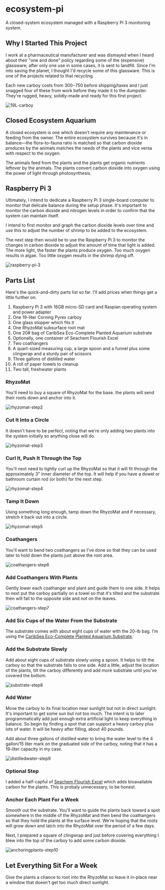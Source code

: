 # ecosystem-pi
A closed-system ecosystem managed with a Raspberry Pi 3 monitoring system.

## Why I Started This Project

I work at a pharmaceutical manufacturer and was dismayed when I heard about their "one and done" policy regarding some of the (expensive) glassware; after only one use in some cases, it is sent to landfill.  Since I'm into saving the planet, I thought I'd recycle some of this glassware. This is one of the projects related to that recycling.

Each new carboy costs from $300-$750 before shipping/taxes and I just snagged four of these from work before they made it to the dumpster. They're rugged, heavy, solidly-made and ready for this first project.

![19L-carboy](https://cloud.githubusercontent.com/assets/15971213/24085463/f3ac3efe-0cb9-11e7-9af1-9f3ba0c62e58.png)

## Closed Ecosystem Aquarium
A closed ecosystem is one which doesn't require any maintenance or feeding from the owner. The entire ecosystem survives because it's in balance—the flora-to-fauna ratio is matched so that carbon dioxide produces by the animals matches the needs of the plants and vice versa with respect to the oxygen.

The animals feed from the plants and the plants get organic nutrients leftover by the animals. The plants convert carbon dioxide into oxygen using the power of light through photosynthesis.

## Raspberry Pi 3
Ultimately, I intend to dedicate a Raspberry Pi 3 single-board computer to monitor that delicate balance during the setup phase. It's important to monitor the carbon dioxide and nitrogen levels in order to confirm that the system can maintain itself.

I intend to first monitor and graph the carbon dioxide levels over time and use this to adjust the number of shrimp to be added to the ecosystem.

The next step then would be to use the Raspberry Pi 3 to monitor the changes in carbon dioxide to adjust the amount of time that light is added. The more light, the faster the plants produce oxygen. Too much oxygen results in algae. Too little oxygen results in the shrimp dying off.

![raspberry-pi-3](https://cloud.githubusercontent.com/assets/15971213/24085956/26739ce8-0cc3-11e7-8adb-4602a9a873a9.jpg)

## Parts List
Here's the quick-and-dirty parts list so far. I'll add prices when things get a little further on.

1. Raspberry Pi 3 with 16GB micro-SD card and Raspian operating system and power adapter
2. One 19-liter Corning Pyrex carboy
3. One glass stopper which fits it
4. One RhyzoMat subsurface root mat
5. One 20# bag of CaribSea Eco-Complete Planted Aquarium substrate
6. Optionally, one container of Seachem Flourish Excel
7. Two coathangers
8. A quart-sized measuring cup, a large spoon and a funnel plus some clingwrap and a sturdy pair of scissors
9. Three gallons of distilled water
10. A roll of paper towels to cleanup
11. Two tall, freshwater plants

### RhyzoMat
You'll need to buy a square of RhyzoMat for the base. the plants will send their roots down and anchor into it.

![rhyzomat-step2](https://cloud.githubusercontent.com/assets/15971213/24085690/7cb55c3c-0cbd-11e7-99d8-8ef5c84026fd.png)

### Cut It Into a Circle
It doesn't have to be perfect, noting that we're only adding two plants into the system initially so anything close will do.

![rhyzomat-step3](https://cloud.githubusercontent.com/assets/15971213/24085713/effccd74-0cbd-11e7-8b2f-958fca65d19e.png)

### Curl It, Push It Through the Top
You'll next need to tightly curl up the RhyzoMat so that it will fit through the approximately 3" inner diameter of the top. It will help if you have a dowel or bathroom curtain rod (or both) for the next step.

![rhyzomat-step4](https://cloud.githubusercontent.com/assets/15971213/24085718/0ac6be62-0cbe-11e7-87f0-bb222d23eda1.png)

### Tamp It Down
Using something long enough, tamp down the RhyzoMat and if necessary, stretch it back out into a circle.

![rhyzomat-step5](https://cloud.githubusercontent.com/assets/15971213/24085749/8dec523e-0cbe-11e7-9ecd-ac4ad462a1b7.png)

### Coathangers
You'll want to bend two coathangers as I've done so that they can be used later to hold down the plants just above the root area.

![coathangers-step6](https://cloud.githubusercontent.com/assets/15971213/24085755/b1715c0e-0cbe-11e7-9cb4-f316e73cb079.png)

### Add Coathangers With Plants
Gently lower each coathanger and plant and guide them to one side. It helps to next put the carboy partially on a towel so that it's tilted and the substrate then will fall to the opposite side and not on the leaves.

![coathangers-step7](https://cloud.githubusercontent.com/assets/15971213/24085766/e8806294-0cbe-11e7-9325-4be17ad88b33.png)

### Add Six Cups of the Water From the Substrate
The substrate comes with about eight cups of water with the 20-lb bag. I'm using the [CaribSea Eco-Complete Planted Aquarium Substrate](https://www.caribsea.com/caribsea_ecoplanted.html).

### Add the Substrate Slowly
Add about eight cups of substrate slowly using a spoon. It helps to tilt the carboy so that the substrate falls to one side. Add a little, adjust the location of the plants, tilt the carboy differently and add more substrate until you've covered the bottom.

![substrate-step8](https://cloud.githubusercontent.com/assets/15971213/24085790/74f58f9c-0cbf-11e7-9208-304eefcdf278.png)

### Add Water
Move the carboy to its final location near sunlight but not in direct sunlight. It's important to get some sun but not too much. The intent is to later programmatically add just enough extra artificial light to keep everything in balance. So begin by finding a spot that can support a heavy carboy plus lots of water. It will be heavy after filling, about 40 pounds.

Add about three gallons of distilled water to bring the water level to the 4 gallon/15 liter mark on the graduated side of the carboy, noting that it has a 19-liter capacity in my case.

![distilledwater-step9](https://cloud.githubusercontent.com/assets/15971213/24085845/73f4a460-0cc0-11e7-8204-00de90320ca7.png)

### Optional Step
I added a half-capful of [Seachem Flourish Excel](http://www.seachem.com/flourish-excel.php) which adds bioavailable carbon for the plants. This is probaly unnecessary, to be honest.

### Anchor Each Plant For a Week
Smooth out the substrate. You'll want to guide the plants back toward a spot somewhere in the middle of the RhyzoMat and then bend the coathangers so that they hold the plants at the surface level. We're hoping that the roots will grow down and latch into the RhyzoMat over the period of a few days.

Next, I prepared a square of clingwrap and just before covering everything I blew into the top of the carboy to add some carbon dioxide.

![anchoringplants-step10](https://cloud.githubusercontent.com/assets/15971213/24085867/cb34a3ec-0cc0-11e7-8c23-b95c2c29a871.png)

## Let Everything Sit For a Week
Give the plants a chance to root into the RhyzoMat so leave it in-place near a window that doesn't get too much direct sunlight.
